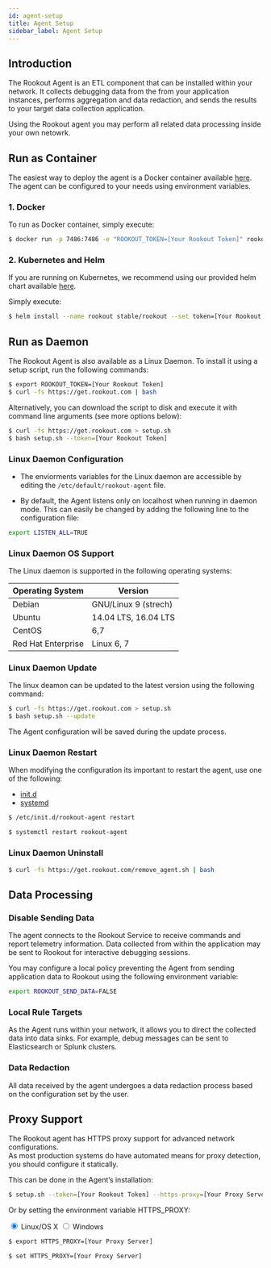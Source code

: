 ```yaml
---
id: agent-setup
title: Agent Setup
sidebar_label: Agent Setup
---
```


## Introduction

The Rookout Agent is an ETL component that can be installed within your network. It collects debugging data from the from your application instances, performs aggregation and data redaction, and sends the results to your target data collection application. 

Using the Rookout agent you may perform all related data processing inside your own netowrk.

## Run as Container

The easiest way to deploy the agent is a Docker container available [here](https://hub.docker.com/r/rookout/agent/).
The agent can be configured to your needs using environment variables. 

### 1. Docker

To run as Docker container, simply execute:

```bash
$ docker run -p 7486:7486 -e "ROOKOUT_TOKEN=[Your Rookout Token]" rookout/agent
```
<div class="rookout-org-info"></div>

### 2. Kubernetes and Helm

If you are running on Kubernetes, we recommend using our provided helm chart available [here](https://github.com/helm/charts/tree/master/stable/rookout).

Simply execute:

```bash
$ helm install --name rookout stable/rookout --set token=[Your Rookout Token]
```
<div class="rookout-org-info"></div>

## Run as Daemon

The Rookout Agent is also available as a Linux Daemon.
To install it using a setup script, run the following commands:

```bash
$ export ROOKOUT_TOKEN=[Your Rookout Token]
$ curl -fs https://get.rookout.com | bash
```
<div class="rookout-org-info"></div>

Alternatively, you can download the script to disk and execute it with command line arguments (see more options below):
```bash
$ curl -fs https://get.rookout.com > setup.sh
$ bash setup.sh --token=[Your Rookout Token]
```
<div class="rookout-org-info"></div>

### Linux Daemon Configuration

- The enviorments variables for the Linux daemon are accessible by editing the `/etc/default/rookout-agent` file.

- By default, the Agent listens only on localhost when running in daemon mode. This can easily be changed by adding the following line to the configuration file:
```bash
export LISTEN_ALL=TRUE
```

### Linux Daemon OS Support

The Linux daemon is supported in the following operating systems:

| Operating System   | Version    |
| ------------------ | ---------- |
| Debian             | GNU/Linux 9 (strech)       |
| Ubuntu             | 14.04 LTS, 16.04 LTS         |
| CentOS             | 6,7          |
| Red Hat Enterprise | Linux 6, 7|

### Linux Daemon Update

The linux deamon can be updated to the latest version using the following command:
```bash
$ curl -fs https://get.rookout.com > setup.sh
$ bash setup.sh --update
```
The Agent configuration will be saved during the update process.

### Linux Daemon Restart

When modifying the configuration its important to restart the agent, use one of the following:

<ul class="nav nav-tabs" id="agent-restart" role="tablist">
<li class="nav-item">
<a class="nav-link active" id="initd-tab" data-toggle="tab" href="#initd" role="tab" aria-selected="true">init.d</a>
</li>
<li class="nav-item">
<a class="nav-link" id="systemd-tab" data-toggle="tab" href="#systemd" role="tab" aria-selected="false">systemd</a>
</li>
</ul>

<div class="tab-content" id="agent-restart">
<div class="tab-pane fade show active" id="initd" role="tabpanel">

```bash
$ /etc/init.d/rookout-agent restart
```

</div>
<div class="tab-pane fade" id="systemd" role="tabpanel">

```bash
$ systemctl restart rookout-agent
```

</div>
</div>

### Linux Daemon Uninstall

```bash
$ curl -fs https://get.rookout.com/remove_agent.sh | bash
```

## Data Processing

### Disable Sending Data

The agent connects to the Rookout Service to receive commands and report telemetry information.
Data collected from within the application may be sent to Rookout for interactive debugging sessions.

You may configure a local policy preventing the Agent from sending application data to Rookout using the following environment variable:
```bash
export ROOKOUT_SEND_DATA=FALSE
```

### Local Rule Targets

As the Agent runs within your network, it allows you to direct the collected data into data sinks.
For example, debug messages can be sent to Elasticsearch or Splunk clusters.

### Data Redaction

All data received by the agent undergoes a data redaction process based on the configuration set by the user.

## Proxy Support 

The Rookout agent has HTTPS proxy support for advanced network configurations.  
As most production systems do have automated means for proxy detection, you should configure it statically.  

This can be done in the Agent’s installation:
```bash
$ setup.sh --token=[Your Rookout Token] --https-proxy=[Your Proxy Server]
```
<div class="rookout-org-info"></div>

Or by setting the environment variable HTTPS_PROXY:

<div class="tab-container">
<input id="tab1" data-tab="tab1" type="radio" name="tabs" class="tab-button" checked="true" />
<label for="tab1" class="tab-title snippet">Linux/OS X</label>
<input id="tab2" data-tab="tab2" type="radio" name="tabs" class="tab-button" />
<label for="tab2" class="tab-title snippet">Windows</label>
<div data-tab-content="content1" class="tab-content hljs">

```bash
$ export HTTPS_PROXY=[Your Proxy Server]
```

</div>
<div data-tab-content="content2" class="tab-content hljs">

```bash
$ set HTTPS_PROXY=[Your Proxy Server]
```

</div>
</div>

